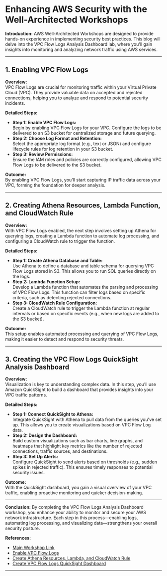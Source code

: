 # Enhancing AWS Security with the Well-Architected Workshops

**Introduction:**
AWS Well-Architected Workshops are designed to provide hands-on experience in implementing security best practices. This blog will delve into the VPC Flow Logs Analysis Dashboard lab, where you'll gain insights into monitoring and analyzing network traffic using AWS services.

---

## 1. Enabling VPC Flow Logs

**Overview:**  
VPC Flow Logs are crucial for monitoring traffic within your Virtual Private Cloud (VPC). They provide valuable data on accepted and rejected connections, helping you to analyze and respond to potential security incidents.

**Detailed Steps:**
- **Step 1: Enable VPC Flow Logs:**  
  Begin by enabling VPC Flow Logs for your VPC. Configure the logs to be delivered to an S3 bucket for centralized storage and future querying.
- **Step 2: Choose Log Format and Retention:**  
  Select the appropriate log format (e.g., text or JSON) and configure lifecycle rules for log retention in your S3 bucket.
- **Step 3: Review Permissions:**  
  Ensure the IAM roles and policies are correctly configured, allowing VPC Flow Logs to be delivered to the S3 bucket.

**Outcome:**  
By enabling VPC Flow Logs, you'll start capturing IP traffic data across your VPC, forming the foundation for deeper analysis.

---

## 2. Creating Athena Resources, Lambda Function, and CloudWatch Rule

**Overview:**  
With VPC Flow Logs enabled, the next step involves setting up Athena for querying logs, creating a Lambda function to automate log processing, and configuring a CloudWatch rule to trigger the function.

**Detailed Steps:**
- **Step 1: Create Athena Database and Table:**  
  Use Athena to define a database and table schema for querying VPC Flow Logs stored in S3. This allows you to run SQL queries directly on the logs.
- **Step 2: Lambda Function Setup:**  
  Develop a Lambda function that automates the parsing and processing of VPC Flow Logs. This function can filter logs based on specific criteria, such as detecting rejected connections.
- **Step 3: CloudWatch Rule Configuration:**  
  Create a CloudWatch rule to trigger the Lambda function at regular intervals or based on specific events (e.g., when new logs are added to the S3 bucket).

**Outcome:**  
This setup enables automated processing and querying of VPC Flow Logs, making it easier to detect and respond to security threats.

---

## 3. Creating the VPC Flow Logs QuickSight Analysis Dashboard

**Overview:**  
Visualization is key to understanding complex data. In this step, you’ll use Amazon QuickSight to build a dashboard that provides insights into your VPC traffic patterns.

**Detailed Steps:**
- **Step 1: Connect QuickSight to Athena:**  
  Integrate QuickSight with Athena to pull data from the queries you've set up. This allows you to create visualizations based on VPC Flow Log data.
- **Step 2: Design the Dashboard:**  
  Build custom visualizations such as bar charts, line graphs, and heatmaps that highlight key metrics like the number of rejected connections, traffic sources, and destinations.
- **Step 3: Set Up Alerts:**  
  Configure QuickSight to send alerts based on thresholds (e.g., sudden spikes in rejected traffic). This ensures timely responses to potential security issues.

**Outcome:**  
With the QuickSight dashboard, you gain a visual overview of your VPC traffic, enabling proactive monitoring and quicker decision-making.

---

**Conclusion:**
By completing the VPC Flow Logs Analysis Dashboard workshop, you enhance your ability to monitor and secure your AWS network infrastructure. Each step in this process—enabling logs, automating log processing, and visualizing data—strengthens your overall security posture.

**References:**
- [Main Workshop Link](https://catalog.workshops.aws/well-architected-security/en-US/3-detection/40-vpc-flow-logs-analysis-dashboard)
- [Enable VPC Flow Logs](https://catalog.workshops.aws/well-architected-security/en-US/3-detection/40-vpc-flow-logs-analysis-dashboard/1-enable-vpc-flow-logs)
- [Create Athena Resources, Lambda, and CloudWatch Rule](https://catalog.workshops.aws/well-architected-security/en-US/3-detection/40-vpc-flow-logs-analysis-dashboard/2-create-athena-lambda-cloudwatch-rule)
- [Create VPC Flow Logs QuickSight Dashboard](https://catalog.workshops.aws/well-architected-security/en-US/3-detection/40-vpc-flow-logs-analysis-dashboard/3-create-vpc-flow-logs-analysis)

---
